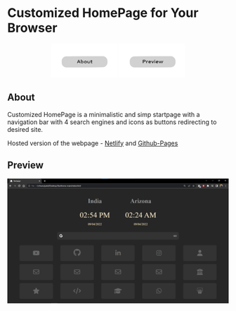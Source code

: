 <h1>Customized HomePage for Your Browser</h1>

<p align="center">
  <a href="#About"><img src="readmesrc/about.png" width="30%"></a>
  <a href="#Preview"><img src="readmesrc/preview.png" width="30%"></a>
</p>

## About
Customized HomePage is a minimalistic and simp startpage with a navigation bar with 4 search engines and icons as buttons redirecting to desired site.
<p> Hosted version of the webpage - <a href="https://62526a13b201ff32bb437466--magnificent-crostata-541762.netlify.app/">Netlify</a> and <a href="https://smitpatel910.github.io/Starthome-main/">Github-Pages</a></p>

## Preview
<img src="readmesrc/ss.png">






